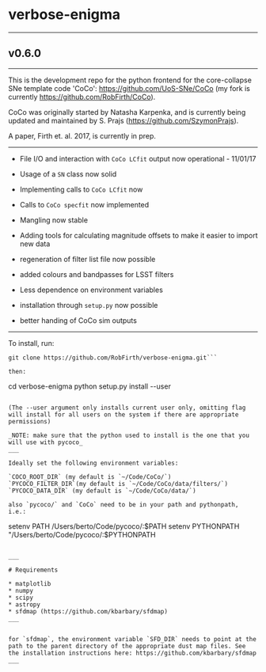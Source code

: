 # verbose-enigma
___

## v0.6.0
___

This is the development repo for the python frontend for the core-collapse SNe template code 'CoCo':  https://github.com/UoS-SNe/CoCo
(my fork is currently https://github.com/RobFirth/CoCo).

CoCo was originally started by Natasha Karpenka, and is currently being updated and maintained by S. Prajs (https://github.com/SzymonPrajs).

A paper, Firth et. al. 2017, is currently in prep.
___


 * File I/O and interaction with `CoCo LCfit` output now operational - 11/01/17

 * Usage of a `SN` class now solid

 * Implementing calls to `CoCo LCfit` now

 * Calls to `CoCo specfit` now implemented

 * Mangling now stable

 * Adding tools for calculating magnitude offsets to make it easier to import new data

 * regeneration of filter list file now possible

 * added colours and bandpasses for LSST filters

 * Less dependence on environment variables

 * installation through `setup.py` now possible

 * better handing of CoCo sim outputs

___


To install, run:

```
git clone https://github.com/RobFirth/verbose-enigma.git```

then:

```
cd verbose-enigma
python setup.py install --user
```

(The --user argument only installs current user only, omitting flag will install for all users on the system if there are appropriate permissions) 

_NOTE: make sure that the python used to install is the one that you will use with pycoco_
___

Ideally set the following environment variables:

`COCO_ROOT_DIR` (my default is `~/Code/CoCo/`)
`PYCOCO_FILTER_DIR`(my default is `~/Code/CoCo/data/filters/`)
`PYCOCO_DATA_DIR` (my default is `~/Code/CoCo/data/`)

also `pycoco/` and `CoCo` need to be in your path and pythonpath, i.e.:

 ```
 setenv PATH /Users/berto/Code/pycoco/:$PATH
 setenv PYTHONPATH "/Users/berto/Code/pycoco/:$PYTHONPATH
 ```

___

# Requirements

* matplotlib
* numpy
* scipy
* astropy
* sfdmap (https://github.com/kbarbary/sfdmap)
___


for `sfdmap`, the environment variable `SFD_DIR` needs to point at the path to the parent directory of the appropriate dust map files. See the installation instructions here: https://github.com/kbarbary/sfdmap
___  
